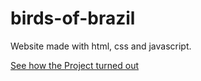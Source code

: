 # birds-of-brazil
 Website made with html, css and javascript.

[See how the Project turned out](https://euclideskinto.github.io/birds-of-brazil/)
